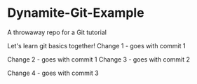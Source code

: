 # Dynamite-Git-Example
A throwaway repo for a Git tutorial

Let's learn git basics together!
Change 1 - goes with commit 1

Change 2 - goes with commit 1
Change 3 - goes with commit 2

Change 4 - goes with commit 3
